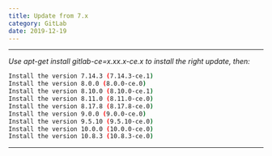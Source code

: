 ```yaml
---
title: Update from 7.x
category: GitLab
date: 2019-12-19
---
```


-----

*Use apt-get install gitlab-ce=x.xx.x-ce.x to install the right update, then:*

```bash
Install the version 7.14.3 (7.14.3-ce.1)
Install the version 8.0.0 (8.0.0-ce.0)
Install the version 8.10.0 (8.10.0-ce.1)
Install the version 8.11.0 (8.11.0-ce.0)
Install the version 8.17.8 (8.17.8-ce.0)
Install the version 9.0.0 (9.0.0-ce.0)
Install the version 9.5.10 (9.5.10-ce.0)
Install the version 10.0.0 (10.0.0-ce.0)
Install the version 10.8.3 (10.8.3-ce.0)
```

-----

